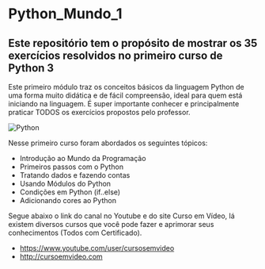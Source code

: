 # Python_Mundo_1

## Este repositório tem o propósito de mostrar os 35 exercícios resolvidos no primeiro curso de Python 3

Este primeiro módulo traz os conceitos básicos da linguagem Python de uma forma muito didática e de fácil compreensão, ideal para quem está iniciando na linguagem. É super importante conhecer e principalmente praticar TODOS os exercícios propostos pelo professor.

![Python](https://www.cursoemvideo.com/wp-content/uploads/2019/09/Python3%E2%80%93Mundo1-300x300.png)

Nesse primeiro curso foram abordados os seguintes tópicos:

- Introdução ao Mundo da Programação
- Primeiros passos com o Python
- Tratando dados e fazendo contas
- Usando Módulos do Python
- Condições em Python (if..else)
- Adicionando cores ao Python

Segue abaixo o link do canal no Youtube e do site Curso em Vídeo, lá existem diversos cursos que você pode fazer e aprimorar seus conhecimentos (Todos com Certificado).

- https://www.youtube.com/user/cursosemvideo
- http://cursoemvideo.com
